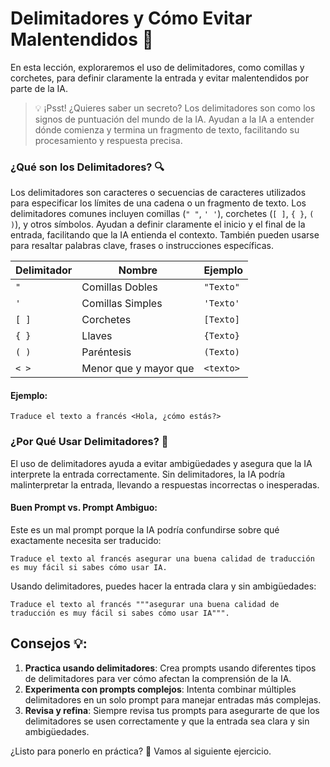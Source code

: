 # Delimitadores y Cómo Evitar Malentendidos 📝

En esta lección, exploraremos el uso de delimitadores, como comillas y corchetes, para definir claramente la entrada y evitar malentendidos por parte de la IA.

> 💡 ¡Psst! ¿Quieres saber un secreto? Los delimitadores son como los signos de puntuación del mundo de la IA. Ayudan a la IA a entender dónde comienza y termina un fragmento de texto, facilitando su procesamiento y respuesta precisa.

### ¿Qué son los Delimitadores? 🔍

Los delimitadores son caracteres o secuencias de caracteres utilizados para especificar los límites de una cadena o un fragmento de texto. Los delimitadores comunes incluyen comillas (`" "`, `' '`), corchetes (`[ ]`, `{ }`, `( )`), y otros símbolos. Ayudan a definir claramente el inicio y el final de la entrada, facilitando que la IA entienda el contexto. También pueden usarse para resaltar palabras clave, frases o instrucciones específicas.

| Delimitador | Nombre | Ejemplo |
|-------------|--------|---------|
| `"`         | Comillas Dobles | `"Texto"` |
| `'`         | Comillas Simples | `'Texto'` |
| `[ ]`       | Corchetes | `[Texto]` |
| `{ }`       | Llaves | `{Texto}` |
| `( )`       | Paréntesis | `(Texto)` |
| `< > `       | Menor que y mayor que | `<texto>` |



#### Ejemplo:

```text
Traduce el texto a francés <Hola, ¿cómo estás?>
```

### ¿Por Qué Usar Delimitadores? 🤔

El uso de delimitadores ayuda a evitar ambigüedades y asegura que la IA interprete la entrada correctamente. Sin delimitadores, la IA podría malinterpretar la entrada, llevando a respuestas incorrectas o inesperadas.

#### Buen Prompt vs. Prompt Ambiguo:

Este es un mal prompt porque la IA podría confundirse sobre qué exactamente necesita ser traducido:

```text
Traduce el texto al francés asegurar una buena calidad de traducción es muy fácil si sabes cómo usar IA.
```

Usando delimitadores, puedes hacer la entrada clara y sin ambigüedades:

```text
Traduce el texto al francés """asegurar una buena calidad de traducción es muy fácil si sabes cómo usar IA""".
```

## Consejos 💡:

1. **Practica usando delimitadores**: Crea prompts usando diferentes tipos de delimitadores para ver cómo afectan la comprensión de la IA.
2. **Experimenta con prompts complejos**: Intenta combinar múltiples delimitadores en un solo prompt para manejar entradas más complejas.
3. **Revisa y refina**: Siempre revisa tus prompts para asegurarte de que los delimitadores se usen correctamente y que la entrada sea clara y sin ambigüedades.

¿Listo para ponerlo en práctica? 👀 Vamos al siguiente ejercicio.